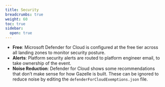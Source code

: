 ```yaml
---
title: Security
breadcrumbs: true
weight: 60
toc: true
sidebar:
  open: true
---
```

- **Free**: Microsoft Defender for Cloud is configured at the free tier across all landing zones to monitor security posture.  
- **Alerts**: Platform security alerts are routed to platform engineer email, to take ownership of the event.
- **Noise Reduction**: Defender for Cloud shows some recommendations that don’t make sense for how Gazelle is built. These can be ignored to reduce noise by editing the `defenderForCloudExemptions.json` file.